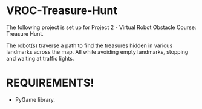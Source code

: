 VROC-Treasure-Hunt
==================
The following project is set up for Project 2 - Virtual Robot Obstacle Course: Treasure Hunt.

The robot(s) traverse a path to find the treasures hidden in various landmarks across the map.
All while avoiding empty landmarks, stopping and waiting at traffic lights.

# REQUIREMENTS! #
- PyGame library.

